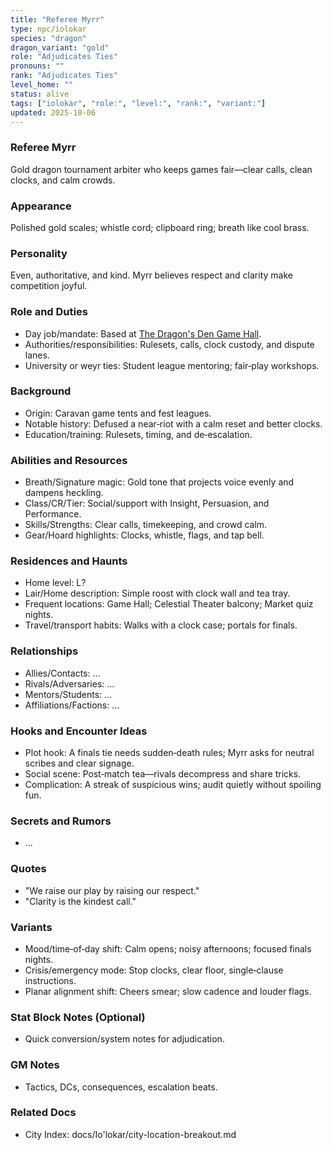 ```yaml
---
title: "Referee Myrr"
type: npc/iolokar
species: "dragon"
dragon_variant: "gold"
role: "Adjudicates Ties"
pronouns: ""
rank: "Adjudicates Ties"
level_home: ""
status: alive
tags: ["iolokar", "role:", "level:", "rank:", "variant:"]
updated: 2025-10-06
---
```

### Referee Myrr

Gold dragon tournament arbiter who keeps games fair—clear calls, clean clocks, and calm crowds.

### Appearance

Polished gold scales; whistle cord; clipboard ring; breath like cool brass.

### Personality

Even, authoritative, and kind. Myrr believes respect and clarity make competition joyful.

### Role and Duties

- Day job/mandate: Based at [The Dragon's Den Game Hall](docs/Io'lokar/Locations/the-dragons-den-game-hall.md).
 - Authorities/responsibilities: Rulesets, calls, clock custody, and dispute lanes.
 - University or weyr ties: Student league mentoring; fair‑play workshops.

### Background

 - Origin: Caravan game tents and fest leagues.
 - Notable history: Defused a near‑riot with a calm reset and better clocks.
 - Education/training: Rulesets, timing, and de‑escalation.

### Abilities and Resources

 - Breath/Signature magic: Gold tone that projects voice evenly and dampens heckling.
 - Class/CR/Tier: Social/support with Insight, Persuasion, and Performance.
 - Skills/Strengths: Clear calls, timekeeping, and crowd calm.
 - Gear/Hoard highlights: Clocks, whistle, flags, and tap bell.

### Residences and Haunts

- Home level: L?
 - Lair/Home description: Simple roost with clock wall and tea tray.
 - Frequent locations: Game Hall; Celestial Theater balcony; Market quiz nights.
 - Travel/transport habits: Walks with a clock case; portals for finals.

### Relationships

- Allies/Contacts: ...
- Rivals/Adversaries: ...
- Mentors/Students: ...
- Affiliations/Factions: ...

### Hooks and Encounter Ideas

 - Plot hook: A finals tie needs sudden‑death rules; Myrr asks for neutral scribes and clear signage.
 - Social scene: Post‑match tea—rivals decompress and share tricks.
 - Complication: A streak of suspicious wins; audit quietly without spoiling fun.

### Secrets and Rumors

- ...

### Quotes

 - "We raise our play by raising our respect."
 - "Clarity is the kindest call."

### Variants

 - Mood/time‑of‑day shift: Calm opens; noisy afternoons; focused finals nights.
 - Crisis/emergency mode: Stop clocks, clear floor, single‑clause instructions.
 - Planar alignment shift: Cheers smear; slow cadence and louder flags.

### Stat Block Notes (Optional)

- Quick conversion/system notes for adjudication.

### GM Notes

- Tactics, DCs, consequences, escalation beats.

### Related Docs

- City Index: docs/Io'lokar/city-location-breakout.md
